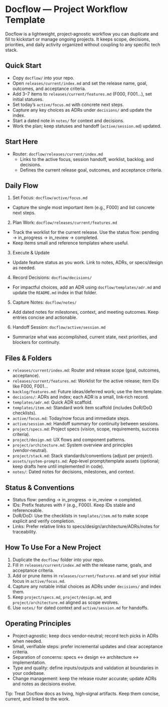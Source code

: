 # Docflow — Project Workflow Template

Docflow is a lightweight, project‑agnostic workflow you can duplicate and fill to kickstart or manage ongoing projects. It keeps scope, decisions, priorities, and daily activity organized without coupling to any specific tech stack.

## Quick Start

- Copy `docflow/` into your repo.
- Open `releases/current/index.md` and set the release name, goal, outcomes, and acceptance criteria.
- Add 3–7 items to `releases/current/features.md` (F000, F001…), set initial statuses.
- Set today’s `active/focus.md` with concrete next steps.
- Capture any key choices as ADRs under `decisions/` and update the index.
- Start a dated note in `notes/` for context and decisions.
- Work the plan; keep statuses and handoff (`active/session.md`) updated.

## Start Here

- Router: `docflow/releases/current/index.md`
  - Links to the active focus, session handoff, worklist, backlog, and decisions.
  - Defines the current release goal, outcomes, and acceptance criteria.

## Daily Flow

1) Set Focus: `docflow/active/focus.md`
- Capture the single most important item (e.g., F000) and list concrete next steps.

2) Plan Work: `docflow/releases/current/features.md`
- Track the worklist for the current release. Use the status flow: pending → in_progress → in_review → completed.
- Keep items small and reference templates where useful.

3) Execute & Update
- Update feature status as you work. Link to notes, ADRs, or specs/design as needed.

4) Record Decisions: `docflow/decisions/`
- For impactful choices, add an ADR using `docflow/templates/adr.md` and update the `README.md` index in that folder.

5) Capture Notes: `docflow/notes/`
- Add dated notes for milestones, context, and meeting outcomes. Keep entries concise and actionable.

6) Handoff Session: `docflow/active/session.md`
- Summarize what was accomplished, current state, next priorities, and blockers for continuity.

## Files & Folders

- `releases/current/index.md`: Router and release scope (goal, outcomes, acceptance).
- `releases/current/features.md`: Worklist for the active release; item IDs like F000, F001…
- `backlog/features.md`: Future ideas/deferred work; use the item template.
- `decisions/`: ADRs and index; each ADR is a small, link‑rich record.
- `templates/adr.md`: Quick ADR scaffold.
- `templates/item.md`: Standard work item scaffold (includes DoR/DoD checklists).
- `active/focus.md`: Today/now focus and immediate steps.
- `active/session.md`: Handoff summary for continuity between sessions.
- `project/specs.md`: Project specs (vision, scope, requirements, success criteria).
- `project/design.md`: UX flows and component patterns.
- `project/architecture.md`: System overview and principles (vendor‑neutral).
- `project/stack.md`: Stack standards/conventions (adjust per project).
- `assets/system-prompts.md`: App‑level prompt/template assets (optional; keep drafts here until implemented in code).
- `notes/`: Dated notes for decisions, milestones, and context.

## Status & Conventions

- Status flow: pending → in_progress → in_review → completed.
- IDs: Prefix features with `F` (e.g., F000). Keep IDs stable and referenceable.
- DoR/DoD: Use the checklists in `templates/item.md` to make scope explicit and verify completion.
- Links: Prefer relative links to specs/design/architecture/ADRs/notes for traceability.

## How To Use For a New Project

1) Duplicate the `docflow/` folder into your repo.
2) Fill in `releases/current/index.md` with the release name, goals, and acceptance criteria.
3) Add or prune items in `releases/current/features.md` and set your initial focus in `active/focus.md`.
4) Capture any notable initial choices as ADRs under `decisions/` and index them.
5) Keep `project/specs.md`, `project/design.md`, and `project/architecture.md` aligned as scope evolves.
6) Use `notes/` for dated context and `active/session.md` for handoffs.

## Operating Principles

- Project‑agnostic: keep docs vendor‑neutral; record tech picks in ADRs when needed.
- Small, verifiable steps: prefer incremental updates and clear acceptance criteria.
- Separation of concerns: specs ↔ design ↔ architecture ↔ implementation.
- Type and quality: define inputs/outputs and validation at boundaries in your codebase.
- Change management: keep the release router accurate; update ADRs and notes as decisions evolve.

Tip: Treat Docflow docs as living, high‑signal artifacts. Keep them concise, current, and linked to the work.
